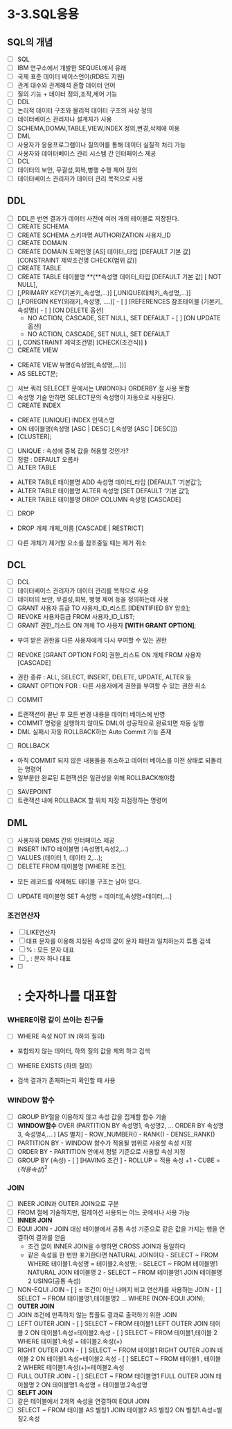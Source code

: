 # 3-3.SQL응용

## SQL의 개념

- [ ]  SQL
  - [ ]  IBM 연구소에서 개발한 SEQUEL에서 유래
  - [ ]  국제 표준 데이터 베이스언어(RDB도 지원)
  - [ ]  관계 대수와 관계해석 혼합 데이터 언어
  - [ ]  질의 기능 + 데이터 정의,조작,제어 기능
- [ ]  DDL
  - [ ]  논리적 데이터 구조와 물리적 데이터 구조의 사상 정의
  - [ ]  데이터베이스 관리자나 설계자가 사용
  - [ ]  SCHEMA,DOMAI,TABLE,VIEW,INDEX 정의,변경,삭제에 이용
- [ ]  DML
  - [ ]  사용자가 응용프로그램이나 질의어를 통해 데이터 실질적 처리 가능
  - [ ]  사용자와 데이터베이스 관리 시스템 간 인터페이스 제공
- [ ]  DCL
  - [ ]  데이터의 보안, 무결성,회복,병행 수행 제어 정의
  - [ ]  데이터베이스 관리자가 데이터 관리 목적으로 사용

## DDL

- [ ]  DDL은 번연 결과가 데이터 사전에 여러 개의 테이블로 저장된다.
- [ ]  CREATE SCHEMA
  - [ ]  CREATE SCHEMA 스키마명 AUTHORIZATION 사용자_ID
- [ ]  CREATE DOMAIN
  - [ ]  CREATE DOMAIN 도메인명 [AS] 데이터_타입 [DEFAULT 기본 값] [CONSTRAINT 제약조건명 CHECK(범위 값)]
- [ ]  CREATE TABLE
  - [ ]  CREATE TABLE 테이블명 **(**속성명 데이터_타입 [DEFAULT 기본 값] [ NOT NULL],
  - [ ]  [,PRIMARY KEY(기본키_속성명,...)] [,UNIQUE(대체키_속성명,...)]
  - [ ]  [,FOREGIN KEY(외래키_속성명, ....)]
    - [ ]  [REFERENCES 참조테이블 (기본키_속성명)]
    - [ ]  [ON DELETE 옵션]
      - NO ACTION, CASCADE, SET NULL, SET DEFAULT
    - [ ]  [ON UPDATE 옵션]
      - NO ACTION, CASCADE, SET NULL, SET DEFAULT
  - [ ]  [, CONSTRAINT 제약조건명] [CHECK(조건식)] **)**
- [ ]  CREATE VIEW
  - CREATE VIEW 뷰명([속성명[,속성명,...])]
  - AS SELECT문;
  - [ ]  서브 쿼리 SELECET 문에서는 UNION이나 ORDERBY 절 사용 못함
  - [ ]  속성명 기술 안하면 SELECT문의 속성명이 자동으로 사용된다.
- [ ]  CREATE INDEX
  - CREATE [UNIQUE] INDEX 인덱스명
  - ON 테이블명(속성명 [ASC | DESC] [,속성명 [ASC | DESC]])
  - [CLUSTER];
  - [ ]  UNIQUE : 속성에 중복 값을 허용할 것인가?
  - [ ]  정렬 : DEFAULT 오름차
- [ ]  ALTER TABLE
  - ALTER TABLE 테이블명 ADD 속성명 데이터_타입 [DEFAULT ‘기본값’];
  - ALTER TABLE 테이블명 ALTER 속성명 [SET DEFAULT ‘기본 값’];
  - ALTER TABLE 테이블명 DROP COLUMN 속성명 [CASCADE]
- [ ]  DROP
  - DROP 개체 개체_이름 [CASCADE | RESTRICT]
  - [ ]  다른 개체가 제거할 요소를 참조중일 때는 제거 취소

## DCL

- [ ]  DCL
  - [ ]  데이터베이스 관리자가 데이터 관리를 목적으로 사용
  - [ ]  데이터의 보안, 무결성,회복, 병행 제어 등을 정의하는데 사용
- [ ]  GRANT 사용자 등급 TO 사용자_ID_리스트 [IDENTIFIED BY 암호];
- [ ]  REVOKE 사용자등급 FROM 사용자_ID_LIST;
- [ ]  GRANT 권한_리스트 ON 개체 TO 사용자 **[WITH GRANT OPTION]**;
  - 부여 받은 권한을 다른 사용자에게 다시 부여할 수 있는 권한
- [ ]  REVOKE [GRANT OPTION FOR] 권한_리스트 ON 개체 FROM 사용자 [CASCADE]
  - 권한 종류 : ALL, SELECT, INSERT, DELETE, UPDATE, ALTER 등
  - GRANT OPTION FOR : 다른 사용자에게 권한을 부여할 수 있는 권한 취소
- [ ]  COMMIT
  - 트랜잭션이 끝난 후 모든 변경 내용을 데이터 베이스에 반영
  - COMMIT 명령을 실행하지 않아도 DML이 성공적으로 완료되면 자동 실행
  - DML 실패시 자동 ROLLBACK하는 Auto Commit 기능 존재
- [ ]  ROLLBACK
  - 아직 COMMIT 되지 않은 내용들을 취소하고 데이터 베이스를 이전 상태로 되돌리는 명령어
  - 일부분만 완료된 트랜잭션은 일관성을 위해 ROLLBACK해야함
- [ ]  SAVEPOINT
  - [ ]  트랜잭션 내에 ROLLBACK 할 위치 저장 지점정하는 명령어

## DML

- [ ]  사용자와 DBMS 간의 인터페이스 제공
- [ ]  INSERT INTO 테이블명 (속성명1,속성2,...)
  - [ ]  VALUES (데이터 1, 데이터 2,...);
- [ ]  DELETE FROM 테이블명 [WHERE 조건];
  - 모든 레코드를 삭제해도 테이블 구조는 남아 있다.
- [ ]  UPDATE 테이블명 SET 속성명 = 데이터[,속성명=데이터,...]

### 조건연산자

- [ ]  LIKE연산자
  - [ ]  대표 문자를 이용해 지정된 속성의 값이 문자 패턴과 일치하는지 튜플 검색
  - [ ]  % : 모든 문자 대표
  - [ ]  _ : 문자 하나 대표
  - [ ]  # **:** 숫자하나를 대표함

### WHERE이랑 같이 쓰이는 친구들

- [ ]  WHERE 속성 NOT IN (하의 질의)
  - 포함되지 않는 데이터, 하의 질의 값을 제외 하고 검색
- [ ]  WHERE EXISTS (하의 질의)
  - 검색 결과가 존재하는지 확인할 때 사용

### WINDOW 함수

- [ ]  GROUP BY절을 이용하지 않고 속성 값을 집계할 함수 기술
  - [ ]  **WINDOW함수** OVER (PARTITION BY 속성명1, 속성명2, ... ORDER BY 속성명3, 속성명4,....) [AS 별치]
    - ROW_NUMBER()
    - RANK()
    - DENSE_RANK()
  - [ ]  PARTITION BY
    - WINDOW 함수가 적용될 범위로 사용할 속성 지정
  - [ ]  ORDER BY
    - PARTITION 안에서 정렬 기준으로 사용할 속성 지정
  - [ ]  GROUP BY (속성)
    - [ ]  [HAVING 조건 ]
    - ROLLUP = 적용 속성 +1
    - CUBE = $(적용 속성)^2$

### JOIN

- [ ]  INEER JOIN과 OUTER JOIN으로 구분
- [ ]  FROM 절에 기술하지만, 릴레이션 사용되는 어느 곳에서나 사용 가능
- [ ]  **INNER JOIN**
  - [ ]  EQUI JOIN
    - JOIN 대상 테이블에서 공통 속성 기준으로 같은 값을 가지는 행을 연결하여 결과를 얻음
      - 조건 없이 INNER JOIN을 수행하면 CROSS JOIN과 동일하다
      - 같은 속성을 한 번만 표기한다면 NATURAL JOIN이다
    - SELECT ~ FROM WHERE 테이블1.속성명 = 테이블2.속성명;
    - SELECT ~ FROM 테이블명1 NATURAL JOIN  테이블명 2
    - SELECT ~ FROM 테이블명1 JOIN 테이블명2 USING(공통 속성)
  - [ ]  NON-EQUI JOIN
    - [ ]  **=** 조건이 아닌 나머지 비교 연산자를 사용하는 JOIN
    - [ ]  SELECT ~ FROM 테이블명1,테이블명2 ... WHERE (NON-EQUI JOIN);
- [ ]  **OUTER JOIN**
  - [ ]  JOIN 조건에 만족하지 않는 튜플도 결과로 출력하기 위한 JOIN
  - [ ]  LEFT OUTER JOIN
    - [ ]  SELECT ~ FROM 테이블1 LEFT OUTER JOIN 테이블 2 ON 테이블1.속성=테이블2.속성
    - [ ]  SELECT ~ FROM 테이블1,테이블 2 WHERE 테이블1.속성 = 테이블2.속성(+)
  - [ ]  RIGHT OUTER JOIN
    - [ ]  SELECT ~ FROM 테이블1 RIGHT OUTER JOIN 테이블 2 ON 테이블1.속성=테이블2.속성
    - [ ]  SELECT ~ FROM 테이블1 , 테이블 2 WHERE 테이블1.속성(+)=테이블2.속성
  - [ ]  FULL OUTER JOIN
    - [ ]  SELECT ~ FROM 테이블명1 FULL OUTER JOIN 테이블명 2 ON 테이블명1.속성명 = 테이블명.2속성명
- [ ]  **SELFT JOIN**
  - [ ]  같은 테이블에서 2개의 속성을 연결하여 EQUI JOIN
  - [ ]  SELECT ~ FROM 테이블 AS 별칭1 JOIN 테이블2 AS 별칭2 ON 별칭1.속성=별칭2.속성
